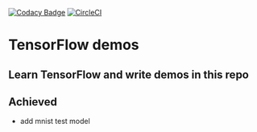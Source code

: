 [![Codacy Badge](https://api.codacy.com/project/badge/Grade/29c5e8a5d6d34a458343d095861f203c)](https://www.codacy.com/app/liujiong63/tensorflow-demos?utm_source=github.com&amp;utm_medium=referral&amp;utm_content=liujiong63/tensorflow-demos&amp;utm_campaign=Badge_Grade)
[![CircleCI](https://circleci.com/gh/liujiong63/tensorflow-demos.svg?style=svg)](https://circleci.com/gh/liujiong63/tensorflow-demos)

# TensorFlow demos

## Learn TensorFlow and write demos in this repo

## Achieved
- add mnist test model
